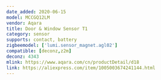 ```yaml
---
date_added: 2020-06-15
model: MCCGQ12LM
vendor: Aqara
title: Door & Window Sensor T1
category: sensor
supports: contact, battery
zigbeemodel: ['lumi.sensor_magnet.agl02']
compatible: [deconz,z2m]
deconz: 4343
mlink: https://www.aqara.com/cn/productDetail/d18
link: https://aliexpress.com/item/1005003674241144.html
---
```



